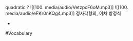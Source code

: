 quadratic
?
![[100. media/audio/VetzpcF6oM.mp3]] ![[100. media/audio/eFKr0nKQg4.mp3]]
  정사각형의, 이차 방정식
<!--SR:!2025-11-17,22,250-->
-


#Vocabulary
